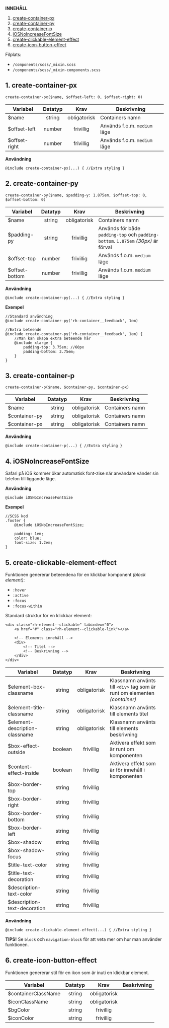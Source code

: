 __INNEHÅLL__
1. [create-container-px](#1-create-container-px)
2. [create-container-py](#2-create-container-py)
3. [create-container-p](#3-create-container-p)
4. [iOSNoIncreaseFontSize](#4-iOSNoIncreaseFontSize)
5. [create-clickable-element-effect](#5-create-clickable-element-effect)
6. [create-icon-button-effect](#6-create-icon-button-effect)

Filplats:
* `/components/scss/_mixin.scss`
* `/components/scss/_mixin-components.scss`

## 1. create-container-px
`create-container-px($name, $offset-left: 0, $offset-right: 0)`

|Variabel|Datatyp|Krav|Beskrivning|
|---|:---:|:---:|---|
|$name|string|obligatorisk|Containers namn|
|$offset-left|number|frivillig|Används f.o.m. `medium` läge|
|$offset-right|number|frivillig|Används f.o.m. `medium` läge|

__Användning__

`@include create-container-px(...) { //Extra styling }`

## 2. create-container-py
`create-container-py($name, $padding-y: 1.875em, $offset-top: 0, $offset-bottom: 0)`

|Variabel|Datatyp|Krav|Beskrivning|
|---|:---:|:---:|---|
|$name|string|obligatorisk|Containers namn|
|$padding-py|string|frivillig|Används för både `padding-top` och `padding-bottom`. `1.875em` _(30px)_ är förval|
|$offset-top|number|frivillig|Används f.o.m. `medium` läge|
|$offset-bottom|number|frivillig|Används f.o.m. `medium` läge|

__Användning__

`@include create-container-py(...) { //Extra styling }`

__Exempel__

```
//Standard användning
@include create-container-py('rh-container__feedback', 1em)

//Extra beteende
@include create-container-py('rh-container__feedback', 1em) {
    //Man kan skapa extra beteende här
    @include xlarge {
        padding-top: 3.75em; //60px
        padding-bottom: 3.75em;
    }
}
```

## 3. create-container-p
`create-container-p($name, $container-py, $container-px)`

|Variabel|Datatyp|Krav|Beskrivning|
|---|:---:|:---:|---|
|$name|string|obligatorisk|Containers namn|
|$container-py|string|obligatorisk|Containers namn|
|$container-px|string|obligatorisk|Containers namn|

__Användning__

`@include create-container-p(...) { //Extra styling }`

## 4. iOSNoIncreaseFontSize
Safari på iOS kommer ökar automatisk font-zise när användare vänder sin telefon till liggande läge.

__Användning__

`@include iOSNoIncreaseFontSize`

__Exempel__
```
//SCSS kod
.footer {
    @include iOSNoIncreaseFontSize;

    padding: 1em;
    color: blue;
    font-size: 1.2em;
}
```

## 5. create-clickable-element-effect
Funktionen genererar beteendena för en klickbar komponent _(block element)_:
* `:hover`
* `:active`
* `:focus`
* `:focus-within`

Standard struktur för en klickbar element:
```
<div class="rh-element--clickable" tabindex="0">
    <a href="#" class="rh-element--clickable-link"></a>

    <!-- Elements innehåll -->
    <div>
        <!-- Titel -->
        <!-- Beskrivning -->
    </div>
</div>
```

|Variabel|Datatyp|Krav|Beskrivning|
|---|:---:|:---:|---|
|$element-box-classname|string|obligatorisk|Klassnamn använts till `<div>` tag som är runt om elementen _(container)_|
|$element-title-classname|string|obligatorisk|Klassnamn använts till elements titel|
|$element-description-classname|string|obligatorisk|Klassnamn använts till elements beskrivning|
|$box-effect-outside|boolean|frivillig|Aktivera effekt som är runt om komponenten|
|$content-effect-inside|boolean|frivillig|Aktivera effekt som är för innehåll i komponenten|
|$box-border-top|string|frivillig||
|$box-border-right|string|frivillig||
|$box-border-bottom|string|frivillig||
|$box-border-left|string|frivillig||
|$box-shadow|string|frivillig||
|$box-shadow-focus|string|frivillig||
|$title-text-color|string|frivillig||
|$title-text-decoration|string|frivillig||
|$description-text-color|string|frivillig||
|$description-text-decoration|string|frivillig||

__Användning__

`@include create-clickable-element-effect(...) { //Extra styling }`

__TIPS!__ Se `block` och `navigation-block` för att veta mer om hur man använder funktionen.

## 6. create-icon-button-effect
Funktionen genererar stil för en ikon som är inuti en klickbar element.

|Variabel|Datatyp|Krav|Beskrivning|
|---|:---:|:---:|---|
|$containerClassName|string|obligatorisk||
|$iconClassName|string|obligatorisk||
|$bgColor|string|frivillig||
|$iconColor|string|frivillig||